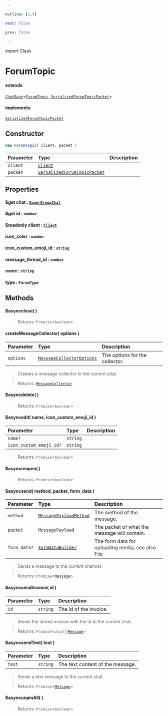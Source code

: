 ```yaml
---

outline: [1,4]

next: false

prev: false

---
```


export Class
# ForumTopic
#### extends
 [`ChatBase`](./ChatBase.md)<[`ForumTopic`](./ForumTopic.md), [`SerializedForumTopicPacket`](../interfaces/SerializedForumTopicPacket.md)>
#### implements
 [`SerializedForumTopicPacket`](../interfaces/SerializedForumTopicPacket.md)

## Constructor
 ```ts
 new ForumTopic( client, packet )
 ```
 
 | Parameter | Type | Description |
| :--- | :--- | :--- |
| `client` | [`Client`](./Client.md) | |
| `packet` | [`SerializedForumTopicPacket`](../interfaces/SerializedForumTopicPacket.md) | |

## Properties

#### $get chat : [`SuperGroupChat`](./SuperGroupChat.md)

#### $get id : `number`

#### $readonly client : [`Client`](./Client.md)

#### icon_color : `number`

#### icon_custom_emoji_id : `string`

#### message_thread_id : `number`

#### name : `string`

#### type : `ForumType`

## Methods

#### $asyncclose( )

> 
> 
> Returns: `Promise`<`boolean`>

#### createMessageCollector( options )
| Parameter | Type | Description |
| :--- | :--- | :--- |
| `options` | [`MessageCollectorOptions`](../interfaces/MessageCollectorOptions.md) | The options for the collector. |
> Creates a message collector to the current chat.
> 
> Returns: [`MessageCollector`](./MessageCollector.md)

#### $asyncdelete( )

> 
> 
> Returns: `Promise`<`boolean`>

#### $asyncedit( name, icon_custom_emoji_id )
| Parameter | Type | Description |
| :--- | :--- | :--- |
| `name?` | `string` | |
| `icon_custom_emoji_id?` | `string` | |
> 
> 
> Returns: `Promise`<`boolean`>

#### $asyncreopen( )

> 
> 
> Returns: `Promise`<`boolean`>

#### $asyncsend( method, packet, form_data )
| Parameter | Type | Description |
| :--- | :--- | :--- |
| `method` | [`MessagePayloadMethod`](../enumerations/MessagePayloadMethod.md) | The method of the message. |
| `packet` | [`MessagePayload`](../type-aliases/MessagePayload.md) | The packet of what the message will contain. |
| `form_data?` | [`FormDataBuilder`](./FormDataBuilder.md) | The form data for uploading media, see also File |
> Sends a message to the current channel.
> 
> Returns: `Promise`<[`Message`](./Message.md)>

#### $asyncsendInvoice( id )
| Parameter | Type | Description |
| :--- | :--- | :--- |
| `id` | `string` | The id of the invoice. |
> Sends the stored invoice with the id to the current chat.
> 
> Returns: `Promise`<`void` \| [`Message`](./Message.md)>

#### $asyncsendText( text )
| Parameter | Type | Description |
| :--- | :--- | :--- |
| `text` | `string` | The text content of the message. |
> Sends a text message to the current chat.
> 
> Returns: `Promise`<[`Message`](./Message.md)>

#### $asyncunpinAll( )

> 
> 
> Returns: `Promise`<`boolean`>
